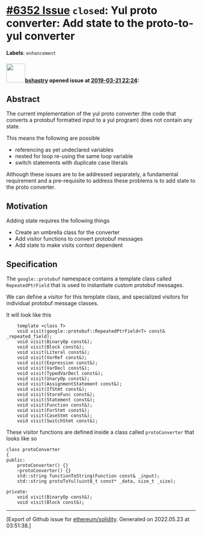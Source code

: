 # [\#6352 Issue](https://github.com/ethereum/solidity/issues/6352) `closed`: Yul proto converter: Add state to the proto-to-yul converter
**Labels**: `enhancement`


#### <img src="https://avatars.githubusercontent.com/u/2388185?v=4" width="50">[bshastry](https://github.com/bshastry) opened issue at [2019-03-21 22:24](https://github.com/ethereum/solidity/issues/6352):

## Abstract

The current implementation of the yul proto converter (the code that converts a protobuf formatted input to a yul program) does not contain any state.

This means the following are possible
  - referencing as yet undeclared variables
  - nested for loop re-using the same loop variable
  - switch statements with duplicate case literals

Although these issues are to be addressed separately, a fundamental requirement and a pre-requisite to address these problems is to add state to the proto converter.

## Motivation

Adding state requires the following things
  - Create an umbrella class for the converter
  - Add visitor functions to convert protobuf messages
  - Add state to make visits context dependent

## Specification

The `google::protobuf` namespace contains a template class called `RepeatedPtrField` that is used to instantiate custom protobuf messages.

We can define a visitor for this template class, and specialized visitors for individual protobuf message classes.

It will look like this
```
	template <class T>
	void visit(google::protobuf::RepeatedPtrField<T> const& _repeated_field);
	void visit(BinaryOp const&);
	void visit(Block const&);
	void visit(Literal const&);
	void visit(VarRef const&);
	void visit(Expression const&);
	void visit(VarDecl const&);
	void visit(TypedVarDecl const&);
	void visit(UnaryOp const&);
	void visit(AssignmentStatement const&);
	void visit(IfStmt const&);
	void visit(StoreFunc const&);
	void visit(Statement const&);
	void visit(Function const&);
	void visit(ForStmt const&);
	void visit(CaseStmt const&);
	void visit(SwitchStmt const&);
```

These visitor functions are defined inside a class called `protoConverter` that looks like so
```
class protoConverter
{
public:
	protoConverter() {}
	~protoConverter() {}
	std::string functionToString(Function const& _input);
	std::string protoToYul(uint8_t const* _data, size_t _size);

private:
	void visit(BinaryOp const&);
	void visit(Block const&);
```




-------------------------------------------------------------------------------



[Export of Github issue for [ethereum/solidity](https://github.com/ethereum/solidity). Generated on 2022.05.23 at 03:51:38.]
